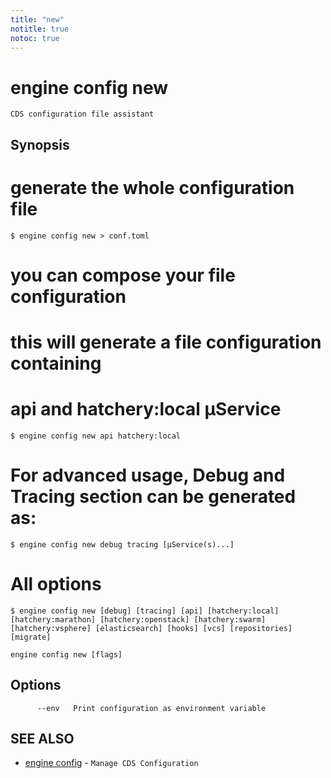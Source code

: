 ```yaml
---
title: "new"
notitle: true
notoc: true
---
```

# engine config new

`CDS configuration file assistant`

## Synopsis


# generate the whole configuration file
	$ engine config new > conf.toml

# you can compose your file configuration
# this will generate a file configuration containing
# api and hatchery:local µService
	$ engine config new api hatchery:local

# For advanced usage, Debug and Tracing section can be generated as:
	$ engine config new debug tracing [µService(s)...]

# All options
	$ engine config new [debug] [tracing] [api] [hatchery:local] [hatchery:marathon] [hatchery:openstack] [hatchery:swarm] [hatchery:vsphere] [elasticsearch] [hooks] [vcs] [repositories] [migrate]



```
engine config new [flags]
```

## Options

```
      --env   Print configuration as environment variable
```

## SEE ALSO

* [engine config](/docs/components/engine/config/)	 - `Manage CDS Configuration`

